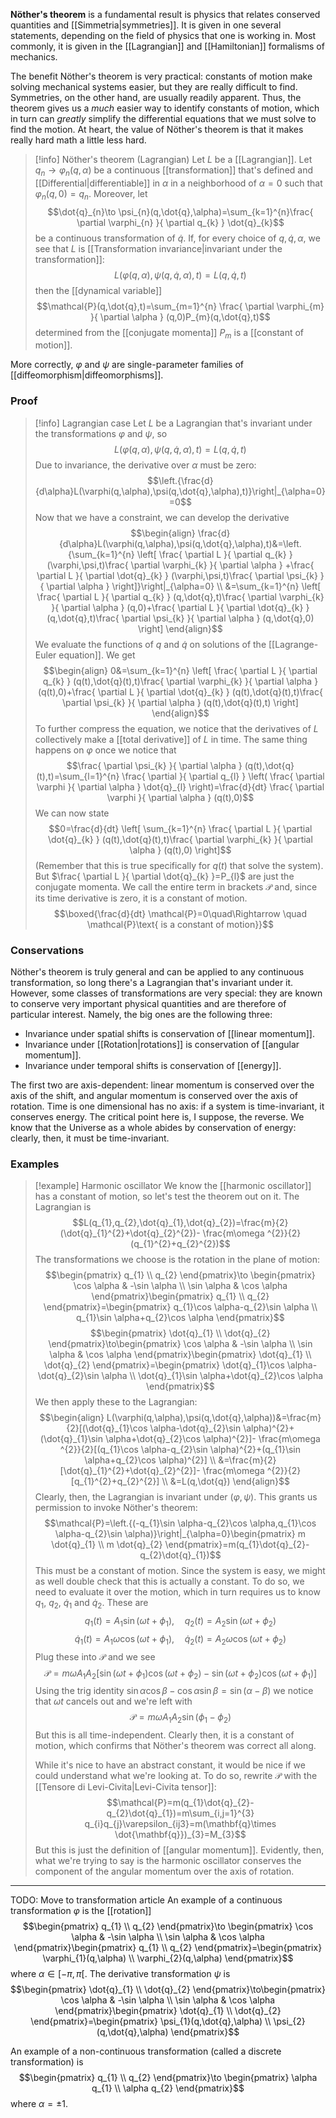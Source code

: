 **Nöther's theorem** is a fundamental result is physics that relates conserved quantities and [[Simmetria|symmetries]]. It is given in one several statements, depending on the field of physics that one is working in. Most commonly, it is given in the [[Lagrangian]] and [[Hamiltonian]] formalisms of mechanics.

The benefit Nöther's theorem is very practical: constants of motion make solving mechanical systems easier, but they are really difficult to find. Symmetries, on the other hand, are usually readily apparent. Thus, the theorem gives us a *much* easier way to identify constants of motion, which in turn can *greatly* simplify the differential equations that we must solve to find the motion. At heart, the value of Nöther's theorem is that it makes really hard math a little less hard.

> [!info] Nöther's theorem (Lagrangian)
> Let $L$ be a [[Lagrangian]]. Let $q_{n}\to \varphi_{n}(q,\alpha)$ be a continuous [[transformation]]  that's defined and [[Differential|differentiable]] in $\alpha$ in a neighborhood of $\alpha=0$ such that $\varphi_{n}(q,0)=q_{n}$. Moreover, let
> $$\dot{q}_{n}\to \psi_{n}(q,\dot{q},\alpha)=\sum_{k=1}^{n}\frac{ \partial \varphi_{n} }{ \partial q_{k} } \dot{q}_{k}$$
> be a continuous transformation of $\dot{q}$. If, for every choice of $q,\dot{q},\alpha$, we see that $L$ is [[Transformation invariance|invariant under the transformation]]:
> $$L(\varphi(q,\alpha),\psi(q,\dot{q},\alpha),t)=L(q,\dot{q},t)$$
> then the [[dynamical variable]]
> $$\mathcal{P}(q,\dot{q},t)=\sum_{m=1}^{n} \frac{ \partial \varphi_{m} }{ \partial \alpha } (q,0)P_{m}(q,\dot{q},t)$$
> determined from the [[conjugate momenta]] $P_{m}$ is a [[constant of motion]].

More correctly, $\varphi$ and $\psi$ are single-parameter families of [[diffeomorphism|diffeomorphisms]].
### Proof
> [!info] Lagrangian case
> Let $L$ be a Lagrangian that's invariant under the transformations $\varphi$ and $\psi$, so
> $$L(\varphi(q,\alpha),\psi(q,\dot{q},\alpha),t)=L(q,\dot{q},t)$$
> Due to invariance, the derivative over $\alpha$ must be zero:
> $$\left.{\frac{d}{d\alpha}L(\varphi(q,\alpha),\psi(q,\dot{q},\alpha),t)}\right|_{\alpha=0}=0$$
> Now that we have a constraint, we can develop the derivative
> $$\begin{align}
> \frac{d}{d\alpha}L(\varphi(q,\alpha),\psi(q,\dot{q},\alpha),t)&=\left.{\sum_{k=1}^{n} \left[ \frac{ \partial L }{ \partial q_{k} }(\varphi,\psi,t)\frac{ \partial \varphi_{k} }{ \partial \alpha } +\frac{ \partial L }{ \partial \dot{q}_{k} } (\varphi,\psi,t)\frac{ \partial \psi_{k} }{ \partial \alpha }  \right]}\right|_{\alpha=0} \\
> &=\sum_{k=1}^{n} \left[ \frac{ \partial L }{ \partial q_{k} } (q,\dot{q},t)\frac{ \partial \varphi_{k} }{ \partial \alpha } (q,0)+\frac{ \partial L }{ \partial \dot{q}_{k} } (q,\dot{q},t)\frac{ \partial \psi_{k} }{ \partial \alpha } (q,\dot{q},0) \right]
> \end{align}$$
> We evaluate the functions of $q$ and $\dot{q}$ on solutions of the [[Lagrange-Euler equation]]. We get
> $$\begin{align}
> 0&=\sum_{k=1}^{n} \left[ \frac{ \partial L }{ \partial q_{k} } (q(t),\dot{q}(t),t)\frac{ \partial \varphi_{k} }{ \partial \alpha } (q(t),0)+\frac{ \partial L }{ \partial \dot{q}_{k} } (q(t),\dot{q}(t),t)\frac{ \partial \psi_{k} }{ \partial \alpha } (q(t),\dot{q}(t),t) \right]
> \end{align}$$
> To further compress the equation, we notice that the derivatives of $L$ collectively make a [[total derivative]] of $L$ in time. The same thing happens on $\varphi$ once we notice that
> $$\frac{ \partial \psi_{k} }{ \partial \alpha } (q(t),\dot{q}(t),t)=\sum_{l=1}^{n} \frac{ \partial  }{ \partial q_{l} } \left( \frac{ \partial \varphi }{ \partial \alpha } \dot{q}_{l} \right)=\frac{d}{dt} \frac{ \partial \varphi }{ \partial \alpha } (q(t),0)$$
> We can now state
> $$0=\frac{d}{dt} \left[ \sum_{k=1}^{n} \frac{ \partial L }{ \partial \dot{q}_{k} } (q(t),\dot{q}(t),t)\frac{ \partial \varphi_{k} }{ \partial \alpha } (q(t),0) \right]$$
> (Remember that this is true specifically for $q(t)$ that solve the system). But $\frac{ \partial L }{ \partial \dot{q}_{k} }=P_{l}$ are just the conjugate momenta. We call the entire term in brackets $\mathcal{P}$ and, since its time derivative is zero, it is a constant of motion.
> $$\boxed{\frac{d}{dt} \mathcal{P}=0\quad\Rightarrow \quad \mathcal{P}\text{ is a constant of motion}}$$
### Conservations
Nöther's theorem is truly general and can be applied to any continuous transformation, so long there's a Lagrangian that's invariant under it. However, some classes of transformations are very special: they are known to conserve very important physical quantities and are therefore of particular interest. Namely, the big ones are the following three:
- Invariance under spatial shifts is conservation of [[linear momentum]].
- Invariance under [[Rotation|rotations]] is conservation of [[angular momentum]].
- Invariance under temporal shifts is conservation of [[energy]].

The first two are axis-dependent: linear momentum is conserved over the axis of the shift, and angular momentum is conserved over the axis of rotation. Time is one dimensional has no axis: if a system is time-invariant, it conserves energy. The critical point here is, I suppose, the reverse. We know that the Universe as a whole abides by conservation of energy: clearly, then, it must be time-invariant.
### Examples
> [!example] Harmonic oscillator
> We know the [[harmonic oscillator]] has a constant of motion, so let's test the theorem out on it. The Lagrangian is
> $$L(q_{1},q_{2},\dot{q}_{1},\dot{q}_{2})=\frac{m}{2}(\dot{q}_{1}^{2}+\dot{q}_{2}^{2})- \frac{m\omega ^{2}}{2}(q_{1}^{2}+q_{2}^{2})$$
> The transformations we choose is the rotation in the plane of motion:
> $$\begin{pmatrix}
> q_{1} \\
> q_{2}
> \end{pmatrix}\to \begin{pmatrix}
> \cos \alpha & -\sin \alpha \\
> \sin \alpha & \cos \alpha
> \end{pmatrix}\begin{pmatrix}
> q_{1} \\
> q_{2}
> \end{pmatrix}=\begin{pmatrix}
> q_{1}\cos \alpha-q_{2}\sin \alpha \\
> q_{1}\sin \alpha+q_{2}\cos \alpha
> \end{pmatrix}$$
> $$\begin{pmatrix}
> \dot{q}_{1} \\
> \dot{q}_{2}
> \end{pmatrix}\to\begin{pmatrix}
> \cos \alpha & -\sin \alpha \\
> \sin \alpha & \cos \alpha
> \end{pmatrix}\begin{pmatrix}
> \dot{q}_{1} \\
> \dot{q}_{2}
> \end{pmatrix}=\begin{pmatrix}
> \dot{q}_{1}\cos \alpha-\dot{q}_{2}\sin \alpha \\
> \dot{q}_{1}\sin \alpha+\dot{q}_{2}\cos \alpha
> \end{pmatrix}$$
> We then apply these to the Lagrangian:
> $$\begin{align}
> L(\varphi(q,\alpha),\psi(q,\dot{q},\alpha))&=\frac{m}{2}[(\dot{q}_{1}\cos \alpha-\dot{q}_{2}\sin \alpha)^{2}+(\dot{q}_{1}\sin \alpha+\dot{q}_{2}\cos \alpha)^{2}]- \frac{m\omega ^{2}}{2}[(q_{1}\cos \alpha-q_{2}\sin \alpha)^{2}+(q_{1}\sin \alpha+q_{2}\cos \alpha)^{2}] \\
> &=\frac{m}{2}[\dot{q}_{1}^{2}+\dot{q}_{2}^{2}]- \frac{m\omega ^{2}}{2}[q_{1}^{2}+q_{2}^{2}] \\
> &=L(q,\dot{q})
> \end{align}$$
> Clearly, then, the Lagrangian is invariant under $(\varphi,\psi)$. This grants us permission to invoke Nöther's theorem:
> $$\mathcal{P}=\left.{(-q_{1}\sin \alpha-q_{2}\cos \alpha,q_{1}\cos \alpha-q_{2}\sin \alpha)}\right|_{\alpha=0}\begin{pmatrix}
> m \dot{q}_{1} \\
> m \dot{q}_{2}
> \end{pmatrix}=m(q_{1}\dot{q}_{2}-q_{2}\dot{q}_{1})$$
> This must be a constant of motion. Since the system is easy, we might as well double check that this is actually a constant. To do so, we need to evaluate it over the motion, which in turn requires us to know $q_{1}$, $q_{2}$, $\dot{q}_{1}$ and $\dot{q}_{2}$. These are
> $$q_{1}(t)=A_{1}\sin(\omega t+\phi_{1}),\quad q_{2}(t)=A_{2}\sin(\omega t+\phi_{2})$$
> $$\dot{q}_{1}(t)=A_{1}\omega \cos(\omega t+\phi_{1}),\quad \dot{q}_{2}(t)=A_{2}\omega \cos(\omega t+\phi_{2})$$
> Plug these into $\mathcal{P}$ and we see
> $$\mathcal{P}=m\omega A_{1}A_{2}[\sin(\omega t+\phi_{1})\cos(\omega t+\phi_{2})-\sin(\omega t+\phi_{2})\cos(\omega t+\phi_{1})]$$
> Using the trig identity $\sin \alpha \cos \beta-\cos \alpha \sin \beta=\sin(\alpha-\beta)$ we notice that $\omega t$ cancels out and we're left with
> $$\mathcal{P}=m\omega A_{1}A_{2}\sin(\phi_{1}-\phi_{2})$$
> But this is all time-independent. Clearly then, it is a constant of motion, which confirms that Nöther's theorem was correct all along.
> 
> While it's nice to have an abstract constant, it would be nice if we could understand what we're looking at. To do so, rewrite $\mathcal{P}$ with the [[Tensore di Levi-Civita|Levi-Civita tensor]]:
> $$\mathcal{P}=m(q_{1}\dot{q}_{2}-q_{2}\dot{q}_{1})=m\sum_{i,j=1}^{3} q_{i}q_{j}\varepsilon_{ij3}=m(\mathbf{q}\times \dot{\mathbf{q}})_{3}=M_{3}$$
> But this is just the definition of [[angular momentum]]. Evidently, then, what we're trying to say is the harmonic oscillator conserves the component of the angular momentum over the axis of rotation.


---

TODO: Move to transformation article
An example of a continuous transformation $\varphi$ is the [[rotation]]
$$\begin{pmatrix}
q_{1} \\
q_{2}
\end{pmatrix}\to \begin{pmatrix}
\cos \alpha & -\sin \alpha \\
\sin \alpha & \cos \alpha
\end{pmatrix}\begin{pmatrix}
q_{1} \\
q_{2}
\end{pmatrix}=\begin{pmatrix}
\varphi_{1}(q,\alpha) \\
\varphi_{2}(q,\alpha)
\end{pmatrix}$$
where $\alpha \in[-\pi,\pi[$. The derivative transformation $\psi$ is
$$\begin{pmatrix}
\dot{q}_{1} \\
\dot{q}_{2}
\end{pmatrix}\to\begin{pmatrix}
\cos \alpha & -\sin \alpha \\
\sin \alpha & \cos \alpha
\end{pmatrix}\begin{pmatrix}
\dot{q}_{1} \\
\dot{q}_{2}
\end{pmatrix}=\begin{pmatrix}
\psi_{1}(q,\dot{q},\alpha) \\
\psi_{2}(q,\dot{q},\alpha)
\end{pmatrix}$$

An example of a non-continuous transformation (called a discrete transformation) is
$$\begin{pmatrix}
q_{1} \\
q_{2}
\end{pmatrix}\to \begin{pmatrix}
\alpha q_{1} \\
\alpha q_{2}
\end{pmatrix}$$
where $\alpha=\pm 1$.
